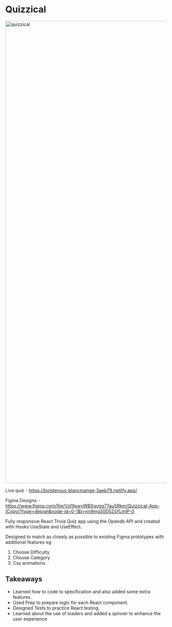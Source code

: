 # Quizzical
<img width="1439" alt="quizzical" src="https://github.com/epixieme/Quizzical/assets/39728053/447e0269-b154-4161-b3ea-f5e05d658109">



Live quiz - https://boisterous-blancmange-5aeb79.netlify.app/

Figma Designs - https://www.figma.com/file/Vzf9swvWBXqygg77au5Rkm/Quizzical-App-(Copy)?type=design&node-id=0-1&t=nn9mg30D5ZsYLmlP-0


Fully responsive React Trivia Quiz app using the Opendb API and created with Hooks UseState and UseEffect.

Designed to match as closely as possible to existing Figma prototypes with additional features eg 
<ol>
  <li>Choose Difficulty</li>
  <li>Choose Category</li>
  <li>Css animations</li>
</ol>
  <h2>Takeaways</h2>
  <ul>
  <li>Learned how to code to specification and also added some extra features.</li>
<li>Used Prep to prepare logic for each React component.</li>
<li>Designed Tests to practice React testing. </li>
<li>Learned about the use of loaders and added a spinner to enhance the user experience</li>
</ul>


